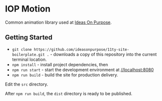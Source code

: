 # IOP Motion

Common animation library used at [Ideas On Purpose](https://www.ideasonpurpose.com/).


## Getting Started
- `git clone https://github.com/ideasonpurpose/11ty-site-boilerplate.git .` - downloads a copy of this repository into the current terminal location. 
- `npm install` - install project dependencies, then
- `npm run start` - start the development environment at [//localhost:8080](http://localhost:8080)
- `npm run build` - build the site for production delivery.

Edit the `src` directory.

After `npm run build`, the `dist` directory is ready to be published.
